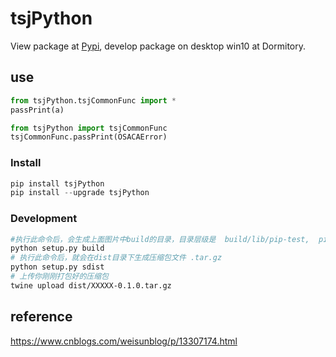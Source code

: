 # tsjPython

View package at [Pypi](https://pypi.org/project/tsjPython), develop package on desktop win10 at Dormitory.

## use

```python
from tsjPython.tsjCommonFunc import *
passPrint(a)

from tsjPython import tsjCommonFunc
tsjCommonFunc.passPrint(OSACAError)
```

### Install

```python
pip install tsjPython
pip install --upgrade tsjPython
```

### Development

```bash
#执行此命令后，会生成上面图片中build的目录，目录层级是  build/lib/pip-test,  pip-test目录下就是你打包文件解压后的结果，可以在此查看打包的代码是否完整
python setup.py build  　　
# 执行此命令后，就会在dist目录下生成压缩包文件 .tar.gz
python setup.py sdist　　  
# 上传你刚刚打包好的压缩包
twine upload dist/XXXXX-0.1.0.tar.gz   
```

## reference

https://www.cnblogs.com/weisunblog/p/13307174.html

